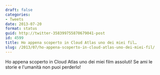 ```yaml
---
draft: false
categories:
- Tweets
date: 2013-07-20
format: status
guid: http://twitter-358399755870679041-post
id: 4599
title: Ho appena scoperto in Cloud Atlas uno dei miei fil…
slug: /2013/07/ho-appena-scoperto-in-cloud-atlas-uno-dei-miei-fil/
---
```


Ho appena scoperto in Cloud Atlas uno dei miei film assoluti! Se ami le storie e l'umanità non puoi perderlo!